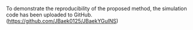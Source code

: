 To demonstrate the reproducibility of the proposed method, the simulation code has been uploaded to GitHub. (https://github.com/JBaek0125/JBaekYGuINS)
